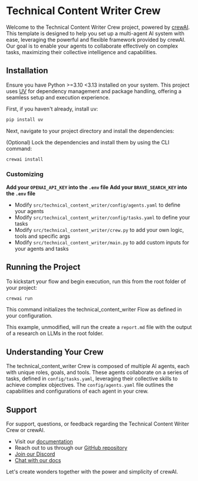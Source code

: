 # Technical Content Writer Crew

Welcome to the Technical Content Writer Crew project, powered by [crewAI](https://crewai.com). This template is designed to help you set up a multi-agent AI system with ease, leveraging the powerful and flexible framework provided by crewAI. Our goal is to enable your agents to collaborate effectively on complex tasks, maximizing their collective intelligence and capabilities.

## Installation

Ensure you have Python >=3.10 <3.13 installed on your system. This project uses [UV](https://docs.astral.sh/uv/) for dependency management and package handling, offering a seamless setup and execution experience.

First, if you haven't already, install uv:

```bash
pip install uv
```

Next, navigate to your project directory and install the dependencies:

(Optional) Lock the dependencies and install them by using the CLI command:
```bash
crewai install
```

### Customizing

**Add your `OPENAI_API_KEY` into the `.env` file**
**Add your `BRAVE_SEARCH_KEY` into the `.env` file**

- Modify `src/technical_content_writer/config/agents.yaml` to define your agents
- Modify `src/technical_content_writer/config/tasks.yaml` to define your tasks
- Modify `src/technical_content_writer/crew.py` to add your own logic, tools and specific args
- Modify `src/technical_content_writer/main.py` to add custom inputs for your agents and tasks

## Running the Project

To kickstart your flow and begin execution, run this from the root folder of your project:

```bash
crewai run
```

This command initializes the technical_content_writer Flow as defined in your configuration.

This example, unmodified, will run the create a `report.md` file with the output of a research on LLMs in the root folder.

## Understanding Your Crew

The technical_content_writer Crew is composed of multiple AI agents, each with unique roles, goals, and tools. These agents collaborate on a series of tasks, defined in `config/tasks.yaml`, leveraging their collective skills to achieve complex objectives. The `config/agents.yaml` file outlines the capabilities and configurations of each agent in your crew.

## Support

For support, questions, or feedback regarding the Technical Content Writer Crew or crewAI.

- Visit our [documentation](https://docs.crewai.com)
- Reach out to us through our [GitHub repository](https://github.com/joaomdmoura/crewai)
- [Join our Discord](https://discord.com/invite/X4JWnZnxPb)
- [Chat with our docs](https://chatg.pt/DWjSBZn)

Let's create wonders together with the power and simplicity of crewAI.

